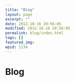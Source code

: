 ```yaml
---
title: "Blog"
layout: page
excerpt: ""
date: 2012-10-16 20:56:05
modified: 2012-10-16 20:56:05
permalink: blog/index.html
tags: []
featured_img: 
wpid: 1134
---
```


# Blog

